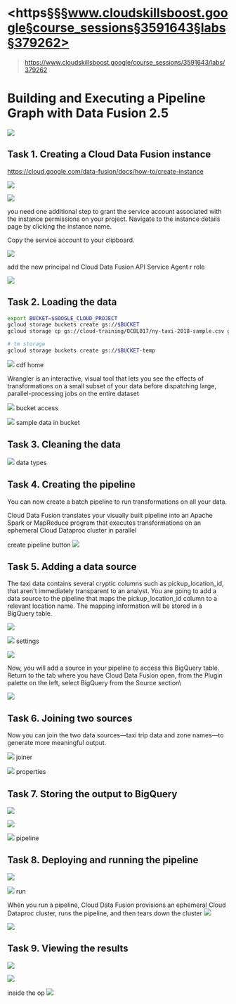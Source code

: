 # <https§§§www.cloudskillsboost.google§course_sessions§3591643§labs§379262>
> <https://www.cloudskillsboost.google/course_sessions/3591643/labs/379262>

# Building and Executing a Pipeline Graph with Data Fusion 2.5

![](1687328599033.png)

## Task 1. Creating a Cloud Data Fusion instance

https://cloud.google.com/data-fusion/docs/how-to/create-instance

![](1687328676782.png)

![](1687328752846.png)

you need one additional step to grant the service account associated with the instance permissions on your project. Navigate to the instance details page by clicking the instance name.

Copy the service account to your clipboard.

![](1687329983504.png)

add the new principal nd Cloud Data Fusion API Service Agent r role 

![](1687330042388.png)

## Task 2. Loading the data
```bash
export BUCKET=$GOOGLE_CLOUD_PROJECT
gcloud storage buckets create gs://$BUCKET
gcloud storage cp gs://cloud-training/OCBL017/ny-taxi-2018-sample.csv gs://$BUCKET

# tm storage
gcloud storage buckets create gs://$BUCKET-temp
```

![](1687330201091.png)
cdf home

Wrangler is an interactive, visual tool that lets you see the effects of transformations on a small subset of your data before dispatching large, parallel-processing jobs on the entire dataset

![](1687330245832.png)
bucket access

![](1687330282060.png)
sample data in bucket

## Task 3. Cleaning the data

![](1687330348069.png)
data types 

## Task 4. Creating the pipeline

You can now create a batch pipeline to run transformations on all your data.

Cloud Data Fusion translates your visually built pipeline into an Apache Spark or MapReduce program that executes transformations on an ephemeral Cloud Dataproc cluster in parallel

create pipeline button 
![](1687330633060.png)

## Task 5. Adding a data source

The taxi data contains several cryptic columns such as pickup_location_id, that aren't immediately transparent to an analyst. You are going to add a data source to the pipeline that maps the pickup_location_id column to a relevant location name. The mapping information will be stored in a BigQuery table.

![](1687330802175.png)

![](1687330850072.png)
settings

![](1687330871497.png)

Now, you will add a source in your pipeline to access this BigQuery table. Return to the tab where you have Cloud Data Fusion open, from the Plugin palette on the left, select BigQuery from the Source section\

![](1687331013375.png)

## Task 6. Joining two sources

Now you can join the two data sources—taxi trip data and zone names—to generate more meaningful output.

![](1687331071574.png)
joiner

![](1687331329018.png)
properties

## Task 7. Storing the output to BigQuery

![](1687331379647.png)

![](1687331500940.png)

![](1687331515929.png)
pipeline


## Task 8. Deploying and running the pipeline

![](1687331555090.png)

![](1687331578578.png)
run

When you run a pipeline, Cloud Data Fusion provisions an ephemeral Cloud Dataproc cluster, runs the pipeline, and then tears down the cluster
![](1687331626057.png)

![](1687331823565.png)

## Task 9. Viewing the results

![](1687331660707.png)

![](1687333215028.png)

inside the op
![](1687333289441.png)